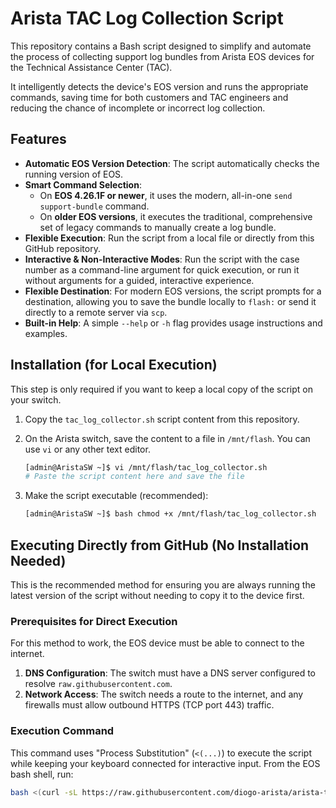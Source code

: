 # Arista TAC Log Collection Script

This repository contains a Bash script designed to simplify and automate the process of collecting support log bundles from Arista EOS devices for the Technical Assistance Center (TAC).

It intelligently detects the device's EOS version and runs the appropriate commands, saving time for both customers and TAC engineers and reducing the chance of incomplete or incorrect log collection.

## Features

-   **Automatic EOS Version Detection**: The script automatically checks the running version of EOS.
-   **Smart Command Selection**:
    -   On **EOS 4.26.1F or newer**, it uses the modern, all-in-one `send support-bundle` command.
    -   On **older EOS versions**, it executes the traditional, comprehensive set of legacy commands to manually create a log bundle.
-   **Flexible Execution**: Run the script from a local file or directly from this GitHub repository.
-   **Interactive & Non-Interactive Modes**: Run the script with the case number as a command-line argument for quick execution, or run it without arguments for a guided, interactive experience.
-   **Flexible Destination**: For modern EOS versions, the script prompts for a destination, allowing you to save the bundle locally to `flash:` or send it directly to a remote server via `scp`.
-   **Built-in Help**: A simple `--help` or `-h` flag provides usage instructions and examples.

## Installation (for Local Execution)

This step is only required if you want to keep a local copy of the script on your switch.

1.  Copy the `tac_log_collector.sh` script content from this repository.
2.  On the Arista switch, save the content to a file in `/mnt/flash`. You can use `vi` or any other text editor.

    ```bash
    [admin@AristaSW ~]$ vi /mnt/flash/tac_log_collector.sh
    # Paste the script content here and save the file
    ```

3.  Make the script executable (recommended):

    ```bash
    [admin@AristaSW ~]$ bash chmod +x /mnt/flash/tac_log_collector.sh
    ```

## Executing Directly from GitHub (No Installation Needed)

This is the recommended method for ensuring you are always running the latest version of the script without needing to copy it to the device first.

### Prerequisites for Direct Execution

For this method to work, the EOS device must be able to connect to the internet.
1.  **DNS Configuration**: The switch must have a DNS server configured to resolve `raw.githubusercontent.com`.
2.  **Network Access**: The switch needs a route to the internet, and any firewalls must allow outbound HTTPS (TCP port 443) traffic.

### Execution Command

This command uses "Process Substitution" (`<(...)`) to execute the script while keeping your keyboard connected for interactive input. From the EOS bash shell, run:

```bash
bash <(curl -sL https://raw.githubusercontent.com/diogo-arista/arista-tac-utilities/main/eos-log-collection/tac_log_collector.sh)